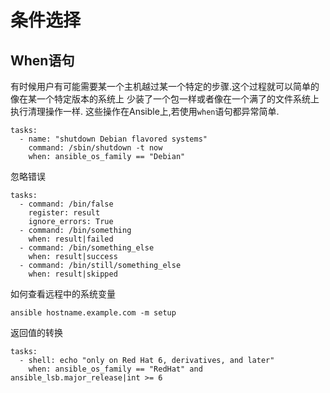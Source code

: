 # 条件选择



## When语句


有时候用户有可能需要某一个主机越过某一个特定的步骤.这个过程就可以简单的像在某一个特定版本的系统上 少装了一个包一样或者像在一个满了的文件系统上执行清理操作一样. 这些操作在Ansible上,若使用`when`语句都异常简单.

```
tasks:
  - name: "shutdown Debian flavored systems"
    command: /sbin/shutdown -t now
    when: ansible_os_family == "Debian"
```

忽略错误

```
tasks:
  - command: /bin/false
    register: result
    ignore_errors: True
  - command: /bin/something
    when: result|failed
  - command: /bin/something_else
    when: result|success
  - command: /bin/still/something_else
    when: result|skipped
```

如何查看远程中的系统变量
```
ansible hostname.example.com -m setup
```

返回值的转换
```
tasks:
  - shell: echo "only on Red Hat 6, derivatives, and later"
    when: ansible_os_family == "RedHat" and ansible_lsb.major_release|int >= 6
```